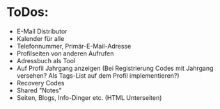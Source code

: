 # ToDos:

- E-Mail Distributor
- Kalender für alle
- Telefonnummer, Primär-E-Mail-Adresse
- Profilseiten von anderen Aufrufen
- Adressbuch als Tool
- Auf Profil Jahrgang anzeigen (Bei Registrierung Codes mit Jahrgang versehen? Als Tags-List auf dem Profil implementieren?)
- Recovery Codes
- Shared "Notes"
- Seiten, Blogs, Info-Dinger etc. (HTML Unterseiten)